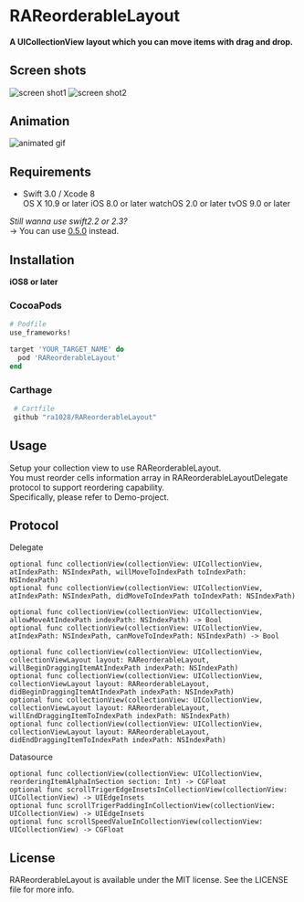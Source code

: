 RAReorderableLayout
=======================

#### A UICollectionView layout which you can move items with drag and drop.


## Screen shots
![screen shot1](https://github.com/ra1028/RAReorderableLayout/raw/master/Assets/screenshot1.png)
![screen shot2](https://github.com/ra1028/RAReorderableLayout/raw/master/Assets/screenshot2.png)


## Animation
![animated gif](https://github.com/ra1028/RAReorderableLayout/raw/master/Assets/animation.gif)

## Requirements
- Swift 3.0 / Xcode 8  
OS X 10.9 or later
iOS 8.0 or later
watchOS 2.0 or later
tvOS 9.0 or later

_Still wanna use swift2.2 or 2.3?_  
-> You can use [0.5.0](https://github.com/ra1028/RAReorderableLayout/tree/0.5.0) instead.

## Installation
__iOS8 or later__  

### CocoaPods
```ruby
# Podfile  
use_frameworks!  

target 'YOUR_TARGET_NAME' do
  pod 'RAReorderableLayout'
end

```
### Carthage
```ruby
 # Cartfile
 github "ra1028/RAReorderableLayout"
```

## Usage
Setup your collection view to use RAReorderableLayout.  
You must reorder cells information array in RAReorderableLayoutDelegate protocol to support reordering capability.  
Specifically, please refer to Demo-project.


## Protocol

Delegate
```
optional func collectionView(collectionView: UICollectionView, atIndexPath: NSIndexPath, willMoveToIndexPath toIndexPath: NSIndexPath)
optional func collectionView(collectionView: UICollectionView, atIndexPath: NSIndexPath, didMoveToIndexPath toIndexPath: NSIndexPath)

optional func collectionView(collectionView: UICollectionView, allowMoveAtIndexPath indexPath: NSIndexPath) -> Bool
optional func collectionView(collectionView: UICollectionView, atIndexPath: NSIndexPath, canMoveToIndexPath: NSIndexPath) -> Bool

optional func collectionView(collectionView: UICollectionView, collectionViewLayout layout: RAReorderableLayout, willBeginDraggingItemAtIndexPath indexPath: NSIndexPath)
optional func collectionView(collectionView: UICollectionView, collectionViewLayout layout: RAReorderableLayout, didBeginDraggingItemAtIndexPath indexPath: NSIndexPath)
optional func collectionView(collectionView: UICollectionView, collectionViewLayout layout: RAReorderableLayout, willEndDraggingItemToIndexPath indexPath: NSIndexPath)
optional func collectionView(collectionView: UICollectionView, collectionViewLayout layout: RAReorderableLayout, didEndDraggingItemToIndexPath indexPath: NSIndexPath)
```

Datasource
```
optional func collectionView(collectionView: UICollectionView, reorderingItemAlphaInSection section: Int) -> CGFloat
optional func scrollTrigerEdgeInsetsInCollectionView(collectionView: UICollectionView) -> UIEdgeInsets
optional func scrollTrigerPaddingInCollectionView(collectionView: UICollectionView) -> UIEdgeInsets
optional func scrollSpeedValueInCollectionView(collectionView: UICollectionView) -> CGFloat
```

## License
RAReorderableLayout is available under the MIT license. See the LICENSE file for more info.
